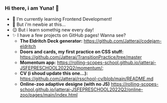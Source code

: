 ### Hi there, i am Yuna! 👋

- 🌱 I’m currently learning Frontend Development!
- 👀 But i'm newbie at this...
- 😌 But i learn somethig new every day!
- ✨ I have a few projects on GitHub pages! Wanna see?
  * **The Eldritch Deck generator:** https://github.com/Jatterai/codejam-eldritch
  * **Doors and cards, my first practice on CSS stuff:** https://github.com/Jatterai/TransitionPractice/tree/master
  * **Momentum app:** https://rolling-scopes-school.github.io/jatterai-JSFEPRESCHOOL2022Q2/momentum/;
  * **CV (i shoud update this one...):**  https://github.com/Jatterai/rsschool-cv/blob/main/README.md
  * **Online-zoo adaptive designe (with no JS)** https://rolling-scopes-school.github.io/jatterai-JSFEPRESCHOOL2022Q2/online-zoo/pages/main/index.html
